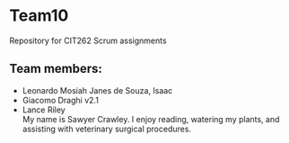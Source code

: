 # Team10
Repository for CIT262 Scrum assignments

## Team members:

 * Leonardo Mosiah Janes de Souza, Isaac
 * Giacomo Draghi v2.1
 * Lance Riley\
My name is Sawyer Crawley. I enjoy reading, watering my plants, and assisting with veterinary surgical procedures. 
